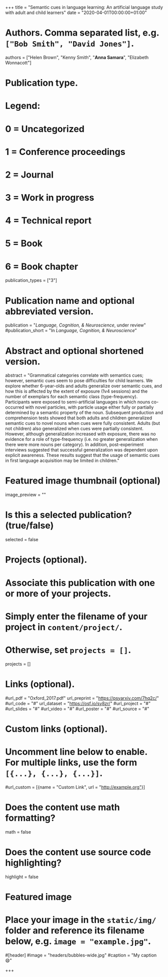 +++
title = "Semantic cues in language learning: An artificial language study with adult and child learners"
date = "2020-04-01T00:00:00+01:00"

# Authors. Comma separated list, e.g. `["Bob Smith", "David Jones"]`.
authors = ["Helen Brown", "Kenny Smith", "**Anna Samara**", "Elizabeth Wonnacott"]

# Publication type.
# Legend:
# 0 = Uncategorized
# 1 = Conference proceedings
# 2 = Journal
# 3 = Work in progress
# 4 = Technical report
# 5 = Book
# 6 = Book chapter
publication_types = ["3"]

# Publication name and optional abbreviated version.
publication = "*Language, Cognition, & Neuroscience*, under review"
#publication_short = "In *Language, Cognition, & Neuroscience*"

# Abstract and optional shortened version.
abstract = "Grammatical categories correlate with semantics cues; however, semantic cues seem to pose difficulties for child learners. We explore whether 6-year-olds and adults generalize over semantic cues, and how this is affected by the extent of exposure (1v4 sessions) and the number of exemplars for each semantic class (type-frequency). Participants were exposed to semi-artificial languages in which nouns co-occurred with novel particles, with particle usage either fully or partially determined by a semantic property of the noun. Subsequent production and comprehension tests showed that both adults and children generalized semantic cues to novel nouns when cues were fully consistent. Adults (but not children) also generalized when cues were partially consistent. However, although generalization increased with exposure, there was no evidence for a role of type-frequency (i.e. no greater generalization when there were more nouns per category). In addition, post-experiment interviews suggested that successful generalization was dependent upon explicit awareness. These results suggest that the usage of semantic cues in first language acquisition may be limited in children."

# Featured image thumbnail (optional)
image_preview = ""

# Is this a selected publication? (true/false)
selected = false

# Projects (optional).
#   Associate this publication with one or more of your projects.
#   Simply enter the filename of your project in `content/project/`.
#   Otherwise, set `projects = []`.
projects = []

# Links (optional).
#url_pdf = "Oxford_2017.pdf"
url_preprint = "https://psyarxiv.com/7hq2c/"
#url_code = "#"
url_dataset = "https://osf.io/sy8zr/"
#url_project = "#"
#url_slides = "#"
#url_video = "#"
#url_poster = "#"
#url_source = "#"

# Custom links (optional).
#   Uncomment line below to enable. For multiple links, use the form `[{...}, {...}, {...}]`.
#url_custom = [{name = "Custom Link", url = "http://example.org"}]

# Does the content use math formatting?
math = false

# Does the content use source code highlighting?
highlight = false

# Featured image
# Place your image in the `static/img/` folder and reference its filename below, e.g. `image = "example.jpg"`.
#[header]
#image = "headers/bubbles-wide.jpg"
#caption = "My caption :smile:"

+++
